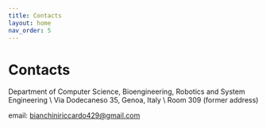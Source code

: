 ```yaml
---
title: Contacts
layout: home
nav_order: 5
---
```


# Contacts

Department of Computer Science, Bioengineering, Robotics and System Engineering \\
Via Dodecaneso 35, Genoa, Italy \\
Room 309 (former address)

email: [bianchiniriccardo429@gmail.com](mailto:bianchiniriccardo429@gmail.com)
<footer>
<a href="https://www.linkedin.com/in/riccardobianchini2/"><i class="fa-brands fa-linkedin" style="font-size: 44px;"></i></a>

<a href="//github.com/RiccardoBianc"><i class="fa-brands fa-github" style="font-size: 44px;"></i></a>

<a href="https://www.researchgate.net/profile/Riccardo-Bianchini-3?ev=hdr_xprf"><i class="fa-brands fa-researchgate" style="font-size: 44px;"></i></a>

<a href="https://scholar.google.com/citations?user=vl3_fHMAAAAJ&hl=en"><i class="fa-brands fa-google-scholar" style="font-size: 44px;"></i></a>

<a href="https://orcid.org/0000-0003-0491-7652"><i class="fa-brands fa-orcid" style="font-size: 44px;"></i></a>


<a href="https://dblp.org/pid/176/0575.html"><i class="cib-dblp" style="font-size: 44px;"></i></a>

</footer>

